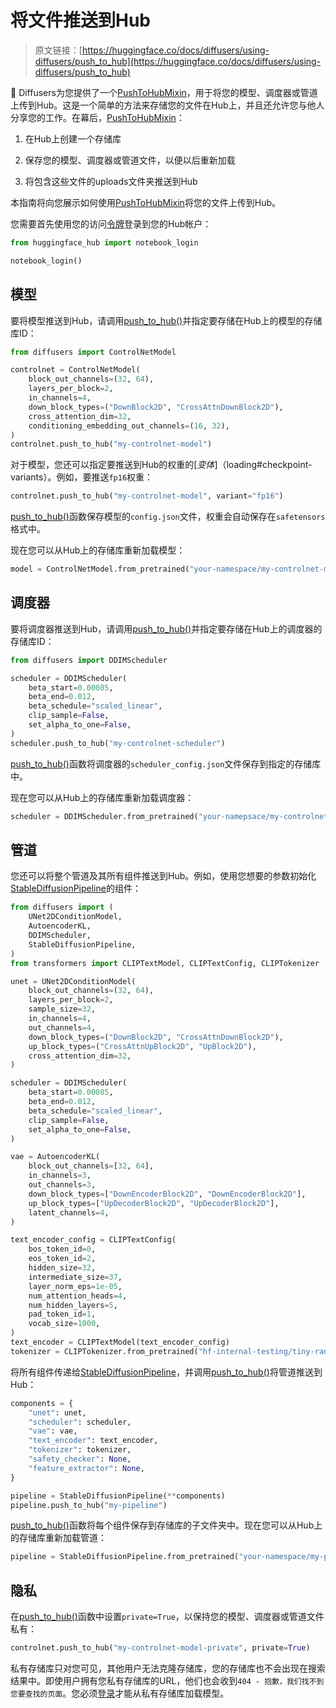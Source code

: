 # 将文件推送到Hub

> 原文链接：[https://huggingface.co/docs/diffusers/using-diffusers/push_to_hub](https://huggingface.co/docs/diffusers/using-diffusers/push_to_hub)

🤗 Diffusers为您提供了一个[PushToHubMixin](/docs/diffusers/v0.26.3/en/api/models/overview#diffusers.utils.PushToHubMixin)，用于将您的模型、调度器或管道上传到Hub。这是一个简单的方法来存储您的文件在Hub上，并且还允许您与他人分享您的工作。在幕后，[PushToHubMixin](/docs/diffusers/v0.26.3/en/api/models/overview#diffusers.utils.PushToHubMixin)：

1.  在Hub上创建一个存储库

1.  保存您的模型、调度器或管道文件，以便以后重新加载

1.  将包含这些文件的uploads文件夹推送到Hub

本指南将向您展示如何使用[PushToHubMixin](/docs/diffusers/v0.26.3/en/api/models/overview#diffusers.utils.PushToHubMixin)将您的文件上传到Hub。

您需要首先使用您的访问[令牌](https://huggingface.co/settings/tokens)登录到您的Hub帐户：

```py
from huggingface_hub import notebook_login

notebook_login()
```

## 模型

要将模型推送到Hub，请调用[push_to_hub()](/docs/diffusers/v0.26.3/en/api/models/overview#diffusers.utils.PushToHubMixin.push_to_hub)并指定要存储在Hub上的模型的存储库ID：

```py
from diffusers import ControlNetModel

controlnet = ControlNetModel(
    block_out_channels=(32, 64),
    layers_per_block=2,
    in_channels=4,
    down_block_types=("DownBlock2D", "CrossAttnDownBlock2D"),
    cross_attention_dim=32,
    conditioning_embedding_out_channels=(16, 32),
)
controlnet.push_to_hub("my-controlnet-model")
```

对于模型，您还可以指定要推送到Hub的权重的[*变体*]（loading#checkpoint-variants）。例如，要推送`fp16`权重：

```py
controlnet.push_to_hub("my-controlnet-model", variant="fp16")
```

[push_to_hub()](/docs/diffusers/v0.26.3/en/api/models/overview#diffusers.utils.PushToHubMixin.push_to_hub)函数保存模型的`config.json`文件，权重会自动保存在`safetensors`格式中。

现在您可以从Hub上的存储库重新加载模型：

```py
model = ControlNetModel.from_pretrained("your-namespace/my-controlnet-model")
```

## 调度器

要将调度器推送到Hub，请调用[push_to_hub()](/docs/diffusers/v0.26.3/en/api/models/overview#diffusers.utils.PushToHubMixin.push_to_hub)并指定要存储在Hub上的调度器的存储库ID：

```py
from diffusers import DDIMScheduler

scheduler = DDIMScheduler(
    beta_start=0.00085,
    beta_end=0.012,
    beta_schedule="scaled_linear",
    clip_sample=False,
    set_alpha_to_one=False,
)
scheduler.push_to_hub("my-controlnet-scheduler")
```

[push_to_hub()](/docs/diffusers/v0.26.3/en/api/models/overview#diffusers.utils.PushToHubMixin.push_to_hub)函数将调度器的`scheduler_config.json`文件保存到指定的存储库中。

现在您可以从Hub上的存储库重新加载调度器：

```py
scheduler = DDIMScheduler.from_pretrained("your-namepsace/my-controlnet-scheduler")
```

## 管道

您还可以将整个管道及其所有组件推送到Hub。例如，使用您想要的参数初始化[StableDiffusionPipeline](/docs/diffusers/v0.26.3/en/api/pipelines/stable_diffusion/text2img#diffusers.StableDiffusionPipeline)的组件：

```py
from diffusers import (
    UNet2DConditionModel,
    AutoencoderKL,
    DDIMScheduler,
    StableDiffusionPipeline,
)
from transformers import CLIPTextModel, CLIPTextConfig, CLIPTokenizer

unet = UNet2DConditionModel(
    block_out_channels=(32, 64),
    layers_per_block=2,
    sample_size=32,
    in_channels=4,
    out_channels=4,
    down_block_types=("DownBlock2D", "CrossAttnDownBlock2D"),
    up_block_types=("CrossAttnUpBlock2D", "UpBlock2D"),
    cross_attention_dim=32,
)

scheduler = DDIMScheduler(
    beta_start=0.00085,
    beta_end=0.012,
    beta_schedule="scaled_linear",
    clip_sample=False,
    set_alpha_to_one=False,
)

vae = AutoencoderKL(
    block_out_channels=[32, 64],
    in_channels=3,
    out_channels=3,
    down_block_types=["DownEncoderBlock2D", "DownEncoderBlock2D"],
    up_block_types=["UpDecoderBlock2D", "UpDecoderBlock2D"],
    latent_channels=4,
)

text_encoder_config = CLIPTextConfig(
    bos_token_id=0,
    eos_token_id=2,
    hidden_size=32,
    intermediate_size=37,
    layer_norm_eps=1e-05,
    num_attention_heads=4,
    num_hidden_layers=5,
    pad_token_id=1,
    vocab_size=1000,
)
text_encoder = CLIPTextModel(text_encoder_config)
tokenizer = CLIPTokenizer.from_pretrained("hf-internal-testing/tiny-random-clip")
```

将所有组件传递给[StableDiffusionPipeline](/docs/diffusers/v0.26.3/en/api/pipelines/stable_diffusion/text2img#diffusers.StableDiffusionPipeline)，并调用[push_to_hub()](/docs/diffusers/v0.26.3/en/api/models/overview#diffusers.utils.PushToHubMixin.push_to_hub)将管道推送到Hub：

```py
components = {
    "unet": unet,
    "scheduler": scheduler,
    "vae": vae,
    "text_encoder": text_encoder,
    "tokenizer": tokenizer,
    "safety_checker": None,
    "feature_extractor": None,
}

pipeline = StableDiffusionPipeline(**components)
pipeline.push_to_hub("my-pipeline")
```

[push_to_hub()](/docs/diffusers/v0.26.3/en/api/models/overview#diffusers.utils.PushToHubMixin.push_to_hub)函数将每个组件保存到存储库的子文件夹中。现在您可以从Hub上的存储库重新加载管道：

```py
pipeline = StableDiffusionPipeline.from_pretrained("your-namespace/my-pipeline")
```

## 隐私

在[push_to_hub()](/docs/diffusers/v0.26.3/en/api/models/overview#diffusers.utils.PushToHubMixin.push_to_hub)函数中设置`private=True`，以保持您的模型、调度器或管道文件私有：

```py
controlnet.push_to_hub("my-controlnet-model-private", private=True)
```

私有存储库只对您可见，其他用户无法克隆存储库，您的存储库也不会出现在搜索结果中。即使用户拥有您私有存储库的URL，他们也会收到`404 - 抱歉，我们找不到您要查找的页面`。您必须[登录](https://huggingface.co/docs/huggingface_hub/quick-start#login)才能从私有存储库加载模型。
